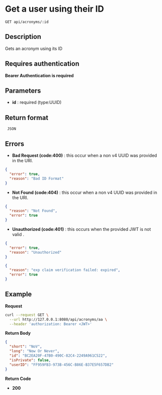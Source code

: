 # Get a user using their ID

    GET api/acronyms/:id

## Description

Gets an acronym using its ID

## Requires authentication

**Bearer Authentication is required**

## Parameters

- **id** : required (type:UUID)

## Return format

     JSON

## Errors

- **Bad Request (code:400)** : this occur when a non v4 UUID was provided in the URI.

```json
{
  "error": true,
  "reason": "Bad ID Format"
}
```

- **Not Found (code:404)** : this occur when a non v4 UUID was provided in the URI.

```json
{
  "reason": "Not Found",
  "error": true
}
```

- **Unauthorized (code:401)** : this occurs when the provided JWT is not valid .

```json
{
  "error": true,
  "reason": "Unauthorized"
}
```

```json
{
  "reason": "exp claim verification failed: expired",
  "error": true
}
```

## Example

**Request**

```bash
curl --request GET \
  --url http://127.0.0.1:8080/api/acronyms/aa \
  --header 'authorization: Bearer <JWT>'
```

**Return Body**

```json
{
  "short": "NoV",
  "long": "Now Or Never",
  "id": "BC2EA20F-47B0-490C-82C4-2249A961C522",
  "isPrivate": false,
  "userID": "FF959FB3-973B-456C-B86E-B37E5F657DB2"
}
```

**Return Code**

- **200**
